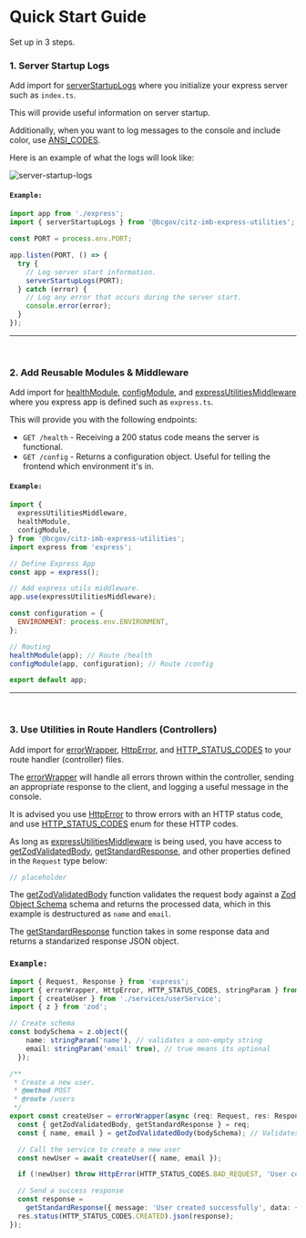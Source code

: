 # Quick Start Guide

Set up in 3 steps.

### 1. Server Startup Logs

Add import for [serverStartupLogs] where you initialize your express server such as `index.ts`.

This will provide useful information on server startup.

Additionally, when you want to log messages to the console and include color, use [ANSI_CODES].

Here is an example of what the logs will look like:

![server-startup-logs](../../images/server_startup_logs.PNG)

#### `Example:`

```JavaScript
import app from './express';
import { serverStartupLogs } from '@bcgov/citz-imb-express-utilities';

const PORT = process.env.PORT;

app.listen(PORT, () => {
  try {
    // Log server start information.
    serverStartupLogs(PORT);
  } catch (error) {
    // Log any error that occurs during the server start.
    console.error(error);
  }
});
```

---

<br />

### 2. Add Reusable Modules & Middleware

Add import for [healthModule], [configModule], and [expressUtilitiesMiddleware] where you express app is defined such as `express.ts`.

This will provide you with the following endpoints:

- `GET /health` - Receiving a 200 status code means the server is functional.
- `GET /config` - Returns a configuration object. Useful for telling the frontend which environment it's in.

#### `Example:`

```JavaScript
import {
  expressUtilitiesMiddleware,
  healthModule,
  configModule,
} from '@bcgov/citz-imb-express-utilities';
import express from 'express';

// Define Express App
const app = express();

// Add express utils middleware.
app.use(expressUtilitiesMiddleware);

const configuration = {
  ENVIRONMENT: process.env.ENVIRONMENT,
};

// Routing
healthModule(app); // Route /health
configModule(app, configuration); // Route /config

export default app;
```

---

<br />

### 3. Use Utilities in Route Handlers (Controllers)

Add import for [errorWrapper], [HttpError], and [HTTP_STATUS_CODES] to your route handler (controller) files.

The [errorWrapper] will handle all errors thrown within the controller, sending an appropriate response to the client, and logging a useful message in the console.

It is advised you use [HttpError] to throw errors with an HTTP status code, and use [HTTP_STATUS_CODES] enum for these HTTP codes.

As long as [expressUtilitiesMiddleware] is being used, you have access to [getZodValidatedBody], [getStandardResponse], and other properties defined in the `Request` type below:

<!-- The following code block is auto generated when types in the package change. -->
<!-- TYPE: Request -->

```TypeScript
// placeholder
```

The [getZodValidatedBody] function validates the request body against a [Zod Object Schema] schema and returns the processed data, which in this example is destructured as `name` and `email`.

The [getStandardResponse] function takes in some response data and returns a standarized response JSON object.

### `Example:`

```TypeScript
import { Request, Response } from 'express';
import { errorWrapper, HttpError, HTTP_STATUS_CODES, stringParam } from '@bcgov/citz-imb-express-utilities';
import { createUser } from './services/userService';
import { z } from 'zod';

// Create schema
const bodySchema = z.object({
    name: stringParam('name'), // validates a non-empty string
    email: stringParam('email' true), // true means its optional
  });

/**
 * Create a new user.
 * @method POST
 * @route /users
 */
export const createUser = errorWrapper(async (req: Request, res: Response) => {
  const { getZodValidatedBody, getStandardResponse } = req;
  const { name, email } = getZodValidatedBody(bodySchema); // Validates request body

  // Call the service to create a new user
  const newUser = await createUser({ name, email });

  if (!newUser) throw HttpError(HTTP_STATUS_CODES.BAD_REQUEST, 'User could not be created.');

  // Send a success response
  const response =
    getStandardResponse({ message: 'User created successfully', data: { user: newUser } });
  res.status(HTTP_STATUS_CODES.CREATED).json(response);
});
```

<!-- Link References -->

[expressUtilitiesMiddleware]: ../../using-the-package/apis-&-components/middleware
[healthModule]: ../../using-the-package/apis-&-components/modules/health
[configModule]: ../../using-the-package/apis-&-components/modules/config
[errorWrapper]: ../../using-the-package/apis-&-components/error-wrapper
[HttpError]: ../../using-the-package/apis-&-components/http-error
[getStandardResponse]: ../../using-the-package/apis-&-components/standard-response
[ANSI_CODES]: ../../using-the-package/apis-&-components/ansi-codes
[getZodValidatedBody]: ../../using-the-package/apis-&-components/zod/request-schema-validation/get-zod-validated-body
[serverStartupLogs]: ../../using-the-package/apis-&-components/server-startup-logs
[HTTP_STATUS_CODES]: ../../using-the-package/apis-&-components/http-status-codes
[Zod Object Schema]: https://zod.dev/?id=objects
